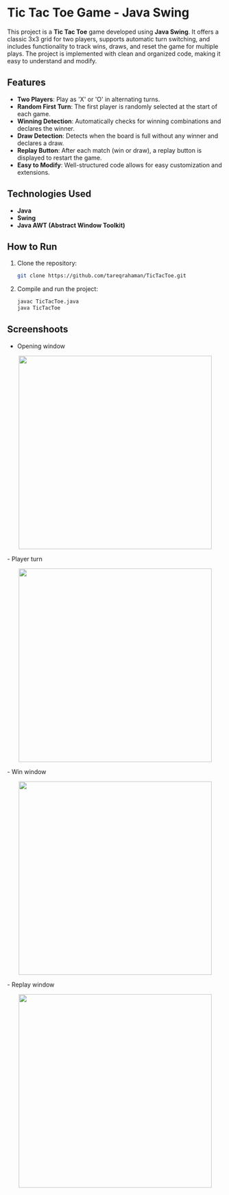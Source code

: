 # Tic Tac Toe Game - Java Swing

This project is a **Tic Tac Toe** game developed using **Java Swing**. It offers a classic 3x3 grid for two players, supports automatic turn switching, and includes functionality to track wins, draws, and reset the game for multiple plays. The project is implemented with clean and organized code, making it easy to understand and modify.

## Features

- **Two Players**: Play as 'X' or 'O' in alternating turns.
- **Random First Turn**: The first player is randomly selected at the start of each game.
- **Winning Detection**: Automatically checks for winning combinations and declares the winner.
- **Draw Detection**: Detects when the board is full without any winner and declares a draw.
- **Replay Button**: After each match (win or draw), a replay button is displayed to restart the game.
- **Easy to Modify**: Well-structured code allows for easy customization and extensions.

## Technologies Used

- **Java**
- **Swing**
- **Java AWT (Abstract Window Toolkit)**

## How to Run

1. Clone the repository:
   ```bash
   git clone https://github.com/tareqrahaman/TicTacToe.git
2. Compile and run the project:
   ```bash
   javac TicTacToe.java
   java TicTacToe

## Screenshoots

   - Opening window
   <p align="center">  <img src="https://github.com/tareqrahaman/TicTacToe/blob/main/img-src/s1.png" width="450" height="450" /> </p>
   - Player turn
   <p align="center">   <img src="https://github.com/tareqrahaman/TicTacToe/blob/main/img-src/s2.png" width="450" height="450" /> </p>
   - Win window
   <p align="center">   <img src="https://github.com/tareqrahaman/TicTacToe/blob/main/img-src/s3.png" width="450" height="450" /> </p>
   - Replay window
   <p align="center">   <img src="https://github.com/tareqrahaman/TicTacToe/blob/main/img-src/s4.png" width="450" height="450" /> </p>
